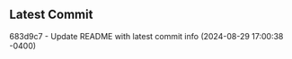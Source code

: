 
## Latest Commit
683d9c7 - Update README with latest commit info (2024-08-29 17:00:38 -0400) <Yunxi-Zhou>
